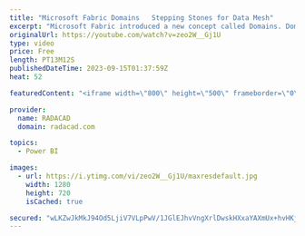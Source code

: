 ```yaml
---
title: "Microsoft Fabric Domains   Stepping Stones for Data Mesh"
excerpt: "Microsoft Fabric introduced a new concept called Domains. Domains are more than just a separation of Fabric data items. They come with a whole lot of security, administration, and governance features, which brings the concept of data mesh into the world of data analytics using Microsoft Fabric. Domains"
originalUrl: https://youtube.com/watch?v=zeo2W__Gj1U
type: video
price: Free
length: PT13M12S
publishedDateTime: 2023-09-15T01:37:59Z
heat: 52

featuredContent: "<iframe width=\"800\" height=\"500\" frameborder=\"0\" src=\"https://www.youtube.com/embed/zeo2W__Gj1U\" allow=\"accelerometer; autoplay; encrypted-media; gyroscope; picture-in-picture\" allowfullscreen></iframe>"

provider:
  name: RADACAD
  domain: radacad.com

topics:
  - Power BI

images:
  - url: https://i.ytimg.com/vi/zeo2W__Gj1U/maxresdefault.jpg
    width: 1280
    height: 720
    isCached: true

secured: "wLKZwJkMkJ94Od5LjiV7VLpPwV/1JGlEJhvVngXrlDwskHXxaYAXmUx+hvHKjkUumc3zFU97am7AUTl8ddqc9pAPVaCAZD6RvrxTQwKgIIYmctySpyuJzefDUM+RqkQj3gGb08st5qtWgV6FK7RLelUXO3pgHPY4jLCA3qR8JZDZEMG33V5bUOAHjsHyD6IpoSu0upyHDSLvjYrKduO5kbH4KgnfkhQW7H9mxvPys8NAg1edY3p12jxm/IJmQMJkKr2h4xDzRXzI2aLljqUBEhW+vp9dV6XlFtupLBeAMta3yXYlCQMEfbJQyVJ5IgwSzeaaqkGoyb0vBrkdw29ncRqcka4sOCYwk8yzZtJ6ti3zyLMSIAXiPYw0mbwhofbQrVvvbfCp7J98ztOdhWoeWMhxeNKRe3hnCWrFZgiR1ZA=;uRL+pMIytAEqyQjN/c698w=="
---
```


